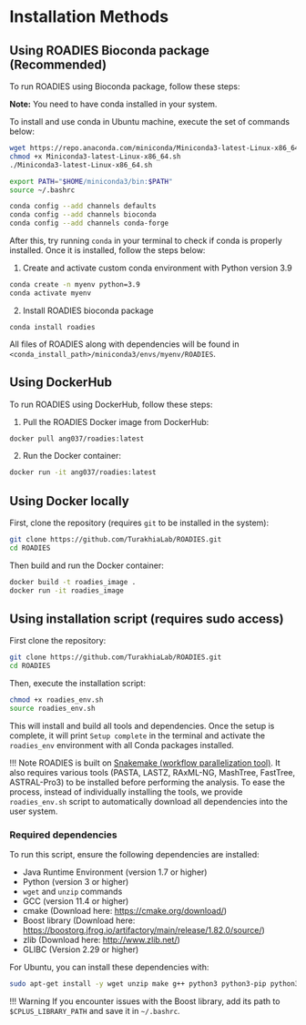 # Installation Methods

## Using ROADIES Bioconda package (Recommended)

To run ROADIES using Bioconda package, follow these steps:

**Note:** You need to have conda installed in your system. 

To install and use conda in Ubuntu machine, execute the set of commands below:

```bash
wget https://repo.anaconda.com/miniconda/Miniconda3-latest-Linux-x86_64.sh
chmod +x Miniconda3-latest-Linux-x86_64.sh
./Miniconda3-latest-Linux-x86_64.sh

export PATH="$HOME/miniconda3/bin:$PATH"
source ~/.bashrc

conda config --add channels defaults
conda config --add channels bioconda
conda config --add channels conda-forge
```

After this, try running `conda` in your terminal to check if conda is properly installed. Once it is installed, follow the steps below:

1. Create and activate custom conda environment with Python version 3.9

```bash
conda create -n myenv python=3.9
conda activate myenv
```

2. Install ROADIES bioconda package

```
conda install roadies
```

All files of ROADIES along with dependencies will be found in `<conda_install_path>/miniconda3/envs/myenv/ROADIES`.

## Using DockerHub

To run ROADIES using DockerHub, follow these steps:

1. Pull the ROADIES Docker image from DockerHub:

```bash
docker pull ang037/roadies:latest
```
2. Run the Docker container:

```bash
docker run -it ang037/roadies:latest
```

## Using Docker locally

First, clone the repository (requires `git` to be installed in the system):

```bash
git clone https://github.com/TurakhiaLab/ROADIES.git
cd ROADIES
```

Then build and run the Docker container:

```bash
docker build -t roadies_image .
docker run -it roadies_image
```

## Using installation script (requires sudo access)

First clone the repository:

```bash
git clone https://github.com/TurakhiaLab/ROADIES.git
cd ROADIES
```

Then, execute the installation script:

```bash
chmod +x roadies_env.sh
source roadies_env.sh
```

This will install and build all tools and dependencies. Once the setup is complete, it will print `Setup complete` in the terminal and activate the `roadies_env` environment with all Conda packages installed. 

!!! Note 
    ROADIES is built on [Snakemake (workflow parallelization tool)](https://snakemake.readthedocs.io/en/stable/). It also requires various tools (PASTA, LASTZ, RAxML-NG, MashTree, FastTree, ASTRAL-Pro3) to be installed before performing the analysis. To ease the process, instead of individually installing the tools, we provide `roadies_env.sh` script to automatically download all dependencies into the user system.

### Required dependencies

To run this script, ensure the following dependencies are installed:
- Java Runtime Environment (version 1.7 or higher)
- Python (version 3 or higher)
- `wget` and `unzip` commands
- GCC (version 11.4 or higher)
- cmake (Download here: https://cmake.org/download/)
- Boost library (Download here: https://boostorg.jfrog.io/artifactory/main/release/1.82.0/source/)
- zlib (Download here: http://www.zlib.net/)
- GLIBC (Version 2.29 or higher)

For Ubuntu, you can install these dependencies with: 

```bash
sudo apt-get install -y wget unzip make g++ python3 python3-pip python3-setuptools git default-jre libgomp1 libboost-all-dev cmake
```

!!! Warning
    If you encounter issues with the Boost library, add its path to `$CPLUS_LIBRARY_PATH` and save it in `~/.bashrc`.
